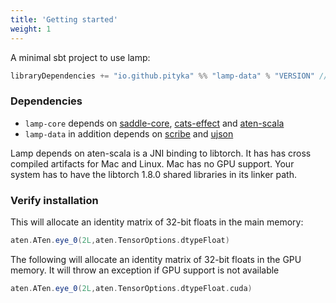 ```yaml
---
title: 'Getting started'
weight: 1
---
```


A minimal sbt project to use lamp:

```scala
libraryDependencies += "io.github.pityka" %% "lamp-data" % "VERSION" // look at the github page for version
```

### Dependencies
- `lamp-core` depends on [saddle-core](https://github.com/pityka/saddle), [cats-effect](https://github.com/typelevel/cats-effect) and [aten-scala](https://github.com/pityka/aten-scala)
- `lamp-data` in addition depends on [scribe](https://github.com/outr/scribe) and [ujson](https://github.com/lihaoyi/upickle)

Lamp depends on aten-scala is a JNI binding to libtorch. It has has cross compiled artifacts for Mac and Linux. Mac has no GPU support. Your system has to have the libtorch 1.8.0 shared libraries in its linker path.

### Verify installation
This will allocate an identity matrix of 32-bit floats in the main memory:
```scala mdoc
aten.ATen.eye_0(2L,aten.TensorOptions.dtypeFloat)
```

The following will allocate an identity matrix of 32-bit floats in the GPU memory. It will throw an exception if GPU support is not available
```scala mdoc:compile-only
aten.ATen.eye_0(2L,aten.TensorOptions.dtypeFloat.cuda)
```